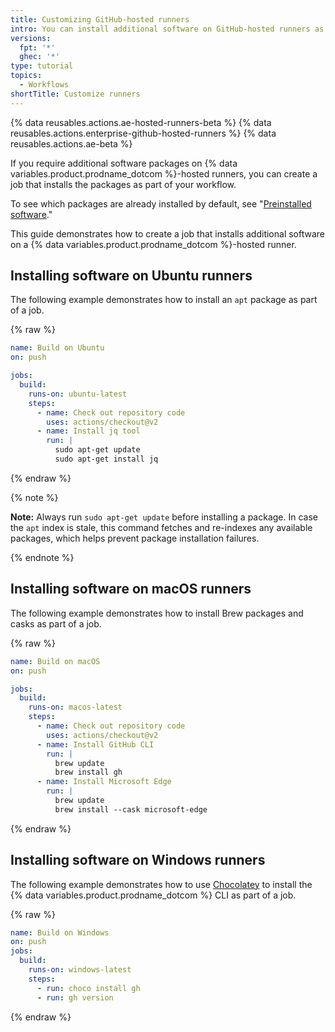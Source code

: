 ```yaml
---
title: Customizing GitHub-hosted runners
intro: You can install additional software on GitHub-hosted runners as a part of your workflow.
versions:
  fpt: '*'
  ghec: '*'
type: tutorial
topics:
  - Workflows
shortTitle: Customize runners
---
```


{% data reusables.actions.ae-hosted-runners-beta %}
{% data reusables.actions.enterprise-github-hosted-runners %}
{% data reusables.actions.ae-beta %}

If you require additional software packages on {% data variables.product.prodname_dotcom %}-hosted runners, you can create a job that installs the packages as part of your workflow. 

To see which packages are already installed by default, see "[Preinstalled software](/actions/using-github-hosted-runners/about-github-hosted-runners#preinstalled-software)."

This guide demonstrates how to create a job that installs additional software on a {% data variables.product.prodname_dotcom %}-hosted runner.

## Installing software on Ubuntu runners

The following example demonstrates how to install an `apt` package as part of a job.

{% raw %}
```yaml
name: Build on Ubuntu
on: push

jobs:
  build:
    runs-on: ubuntu-latest
    steps:
      - name: Check out repository code
        uses: actions/checkout@v2
      - name: Install jq tool
        run: |
          sudo apt-get update
          sudo apt-get install jq
```
{% endraw %}

{% note %}

**Note:** Always run `sudo apt-get update` before installing a package. In case the `apt` index is stale, this command fetches and re-indexes any available packages, which helps prevent package installation failures. 

{% endnote %}

## Installing software on macOS runners

The following example demonstrates how to install Brew packages and casks as part of a job.

{% raw %}
```yaml
name: Build on macOS
on: push

jobs:
  build:
    runs-on: macos-latest
    steps:
      - name: Check out repository code
        uses: actions/checkout@v2
      - name: Install GitHub CLI
        run: |
          brew update
          brew install gh
      - name: Install Microsoft Edge
        run: |
          brew update
          brew install --cask microsoft-edge
```
{% endraw %}

## Installing software on Windows runners

The following example demonstrates how to use [Chocolatey](https://community.chocolatey.org/packages) to install the {% data variables.product.prodname_dotcom %} CLI as part of a job.

{% raw %}
```yaml
name: Build on Windows
on: push
jobs:
  build:
    runs-on: windows-latest
    steps:
      - run: choco install gh
      - run: gh version
```
{% endraw %}
